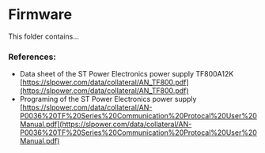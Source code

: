 # Firmware
This folder contains...

### References:

* Data sheet of the ST Power Electronics power supply TF800A12K  
[https://slpower.com/data/collateral/AN_TF800.pdf](https://slpower.com/data/collateral/AN_TF800.pdf)
* Programing of the ST Power Electronics power supply  
[https://slpower.com/data/collateral/AN-P0036%20TF%20Series%20Communication%20Protocal%20User%20Manual.pdf](https://slpower.com/data/collateral/AN-P0036%20TF%20Series%20Communication%20Protocal%20User%20Manual.pdf)

